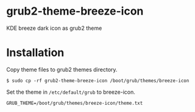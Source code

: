 # grub2-theme-breeze-icon
KDE breeze dark icon as grub2 theme

# Installation

Copy theme files to grub2 themes directory.

```shell
$ sudo cp -rf grub2-theme-breeze-icon /boot/grub/themes/breeze-icon
```

Set the theme in `/etc/default/grub` to breeze-icon.

```config
GRUB_THEME=/boot/grub/themes/breeze-icon/theme.txt
```

